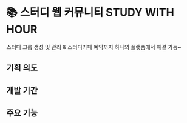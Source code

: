 # 📚 스터디 웹 커뮤니티 STUDY WITH HOUR
스터디 그룹 생성 및 관리 & 스터디카페 예약까지 하나의 플랫폼에서 해결 가능~

## 기획 의도
## 개발 기간
## 주요 기능
